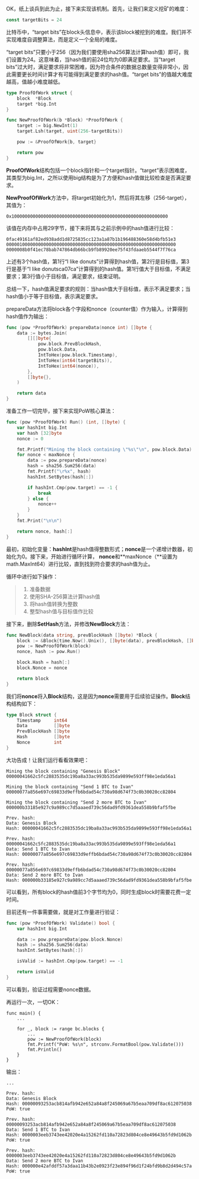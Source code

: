 OK，纸上谈兵到此为止，接下来实现该机制。首先，让我们来定义挖矿的难度：

```go
const targetBits = 24
```

比特币中，“target bits”在block头信息中，表示该block被挖到的难度。我们并不实现难度自调整算法，而是定义一个全局的难度。

“target bits”只要小于256（因为我们要使用sha256算法计算hash值）即可，我们设置为24。这意味着，当hash值的前24位均为0即满足要求。当“target bits”过大时，满足要求将非常困难，因为符合条件的数据总数量变得非常小，因此需要更长时间计算才有可能得到满足要求的hash值。“target bits”的值越大难度越高，值越小难度越低。

```go
type ProofOfWork struct {
    block  *Block
    target *big.Int
}

func NewProofOfWork(b *Block) *ProofOfWork {
    target := big.NewInt(1)
    target.Lsh(target, uint(256-targetBits))

    pow := &ProofOfWork{b, target}

    return pow
}
```

**ProofOfWork**结构包括一个block指针和一个target指针。“target”表示困难度，其类型为big.Int，之所以使用big结构是为了方便和hash值做比较检查是否满足要求。

**NewProofOfWork**方法中，将target初始化为1，然后将其左移（256-target），其值为：

```
0x10000000000000000000000000000000000000000000000000000000000
```

该值在内存中占用29字节，接下来将其与之前示例中的hash值进行比较：

```
0fac49161af82ed938add1d8725835cc123a1a87b1b196488360e58d4bfb51e3
0000010000000000000000000000000000000000000000000000000000000000
0000008b0f41ec78bab747864db66bcb9fb89920ee75f43fdaaeb5544f7f76ca
```

上述有3个hash值，第1行“I like donuts”计算得到hash值，第2行是目标值，第3行是基于“I like donutsca07ca”计算得到的hash值。第1行值大于目标值，不满足要求；第3行值小于目标值，满足要求，结束证明。

总结一下，hash值满足要求的规则：当hash值大于目标值，表示不满足要求；当hash值小于等于目标值，表示满足要求。

prepareData方法将block各个字段和nonce（counter值）作为输入，计算得到hash值作为输出：

```go
func (pow *ProofOfWork) prepareData(nonce int) []byte {
    data := bytes.Join(
        [][]byte{
            pow.block.PrevBlockHash,
            pow.block.Data,
            IntToHex(pow.block.Timestamp),
            IntToHex(int64(targetBits)),
            IntToHex(int64(nonce)),
        },
        []byte{},
    )

    return data
}
```

准备工作一切完毕，接下来实现PoW核心算法：

```go
func (pow *ProofOfWork) Run() (int, []byte) {
    var hashInt big.Int
    var hash [32]byte
    nonce := 0

    fmt.Printf("Mining the block containing \"%s\"\n", pow.block.Data)
    for nonce < maxNonce {
        data := pow.prepareData(nonce)
        hash = sha256.Sum256(data)
        fmt.Printf("\r%x", hash)
        hashInt.SetBytes(hash[:])

        if hashInt.Cmp(pow.target) == -1 {
            break
        } else {
            nonce++
        }
    }
    fmt.Print("\n\n")

    return nonce, hash[:]
}
```

最初，初始化变量：**hashInt**是hash值得整数形式；**nonce**是一个递增计数器，初始化为0。接下来，开始进行循环计算， **nonce**和**maxNonce（**设置为math.MaxInt64）进行比较，直到找到符合要求的hash值为止。

循环中进行如下操作：

> 1. 准备数据
> 2. 使用SHA-256算法计算hash值
> 3. 将hash值转换为整数
> 4. 整型hash值与目标值作比较

接下来，删除**SetHash**方法，并修改**NewBlock**方法：

```go
func NewBlock(data string, prevBlockHash []byte) *Block {
    block := &Block{time.Now().Unix(), []byte(data), prevBlockHash, []byte{}, 0}
    pow := NewProofOfWork(block)
    nonce, hash := pow.Run()

    block.Hash = hash[:]
    block.Nonce = nonce

    return block
}
```

我们将**nonce**将入**Block**结构，这是因为**nonce**需要用于后续验证操作。**Block**结构结构如下：

```go
type Block struct {
    Timestamp     int64
    Data          []byte
    PrevBlockHash []byte
    Hash          []byte
    Nonce         int
}
```

大功告成！让我们运行看看效果吧：

```
Mining the block containing "Genesis Block"
00000041662c5fc2883535dc19ba8a33ac993b535da9899e593ff98e1eda56a1

Mining the block containing "Send 1 BTC to Ivan"
00000077a856e697c69833d9effb6bdad54c730a98d674f73c0b30020cc82804

Mining the block containing "Send 2 more BTC to Ivan"
000000b33185e927c9a989cc7d5aaaed739c56dad9fd9361dea558b9bfaf5fbe

Prev. hash:
Data: Genesis Block
Hash: 00000041662c5fc2883535dc19ba8a33ac993b535da9899e593ff98e1eda56a1

Prev. hash: 00000041662c5fc2883535dc19ba8a33ac993b535da9899e593ff98e1eda56a1
Data: Send 1 BTC to Ivan
Hash: 00000077a856e697c69833d9effb6bdad54c730a98d674f73c0b30020cc82804

Prev. hash: 00000077a856e697c69833d9effb6bdad54c730a98d674f73c0b30020cc82804
Data: Send 2 more BTC to Ivan
Hash: 000000b33185e927c9a989cc7d5aaaed739c56dad9fd9361dea558b9bfaf5fbe
```

可以看到，所有block的hash值前3个字节均为0，同时生成block时需要花费一定时间。

目前还有一件事需要做，就是对工作量进行验证：

```go
func (pow *ProofOfWork) Validate() bool {
    var hashInt big.Int

    data := pow.prepareData(pow.block.Nonce)
    hash := sha256.Sum256(data)
    hashInt.SetBytes(hash[:])

    isValid := hashInt.Cmp(pow.target) == -1

    return isValid
}
```

可以看到，验证过程需要nonce数据。

再运行一次，一切OK：

```
func main() {
    ...

    for _, block := range bc.blocks {
        ...
        pow := NewProofOfWork(block)
        fmt.Printf("PoW: %s\n", strconv.FormatBool(pow.Validate()))
        fmt.Println()
    }
}
```

输出：

```
...

Prev. hash:
Data: Genesis Block
Hash: 00000093253acb814afb942e652a84a8f245069a67b5eaa709df8ac612075038
PoW: true

Prev. hash: 00000093253acb814afb942e652a84a8f245069a67b5eaa709df8ac612075038
Data: Send 1 BTC to Ivan
Hash: 0000003eeb3743ee42020e4a15262fd110a72823d804ce8e49643b5fd9d1062b
PoW: true

Prev. hash: 0000003eeb3743ee42020e4a15262fd110a72823d804ce8e49643b5fd9d1062b
Data: Send 2 more BTC to Ivan
Hash: 000000e42afddf57a3daa11b43b2e0923f23e894f96d1f24bfd9b8d2d494c57a
PoW: true
```



